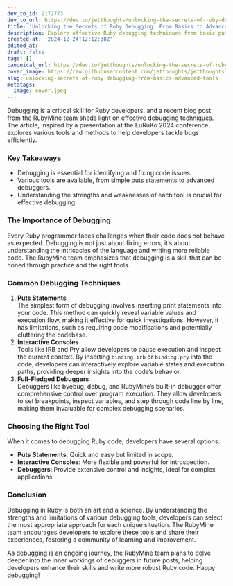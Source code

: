 ```yaml
---
dev_to_id: 2172773
dev_to_url: https://dev.to/jetthoughts/unlocking-the-secrets-of-ruby-debugging-from-basics-to-advanced-tools-5dd6
title: 'Unlocking the Secrets of Ruby Debugging: From Basics to Advanced Tools'
description: Explore effective Ruby debugging techniques from basic puts statements to advanced debuggers, enhancing your coding skills and understanding.
created_at: '2024-12-24T12:12:38Z'
edited_at:
draft: false
tags: []
canonical_url: https://dev.to/jetthoughts/unlocking-the-secrets-of-ruby-debugging-from-basics-to-advanced-tools-5dd6
cover_image: https://raw.githubusercontent.com/jetthoughts/jetthoughts.github.io/master/content/blog/unlocking-secrets-of-ruby-debugging-from-basics-advanced-tools/cover.jpeg
slug: unlocking-secrets-of-ruby-debugging-from-basics-advanced-tools
metatags:
  image: cover.jpeg
---
```

Debugging is a critical skill for Ruby developers, and a recent blog post from the RubyMine team sheds light on effective debugging techniques. The article, inspired by a presentation at the EuRuKo 2024 conference, explores various tools and methods to help developers tackle bugs efficiently.

### Key Takeaways

*   Debugging is essential for identifying and fixing code issues.
*   Various tools are available, from simple puts statements to advanced debuggers.
*   Understanding the strengths and weaknesses of each tool is crucial for effective debugging.

### The Importance of Debugging

Every Ruby programmer faces challenges when their code does not behave as expected. Debugging is not just about fixing errors; it’s about understanding the intricacies of the language and writing more reliable code. The RubyMine team emphasizes that debugging is a skill that can be honed through practice and the right tools.

### Common Debugging Techniques

1.  **Puts Statements**  
    The simplest form of debugging involves inserting print statements into your code. This method can quickly reveal variable values and execution flow, making it effective for quick investigations. However, it has limitations, such as requiring code modifications and potentially cluttering the codebase.
2.  **Interactive Consoles**  
    Tools like IRB and Pry allow developers to pause execution and inspect the current context. By inserting `binding.irb` or `binding.pry` into the code, developers can interactively explore variable states and execution paths, providing deeper insights into the code’s behavior.
3.  **Full-Fledged Debuggers**  
    Debuggers like byebug, debug, and RubyMine’s built-in debugger offer comprehensive control over program execution. They allow developers to set breakpoints, inspect variables, and step through code line by line, making them invaluable for complex debugging scenarios.

### Choosing the Right Tool

When it comes to debugging Ruby code, developers have several options:

*   **Puts Statements**: Quick and easy but limited in scope.
*   **Interactive Consoles**: More flexible and powerful for introspection.
*   **Debuggers**: Provide extensive control and insights, ideal for complex applications.

### Conclusion

Debugging in Ruby is both an art and a science. By understanding the strengths and limitations of various debugging tools, developers can select the most appropriate approach for each unique situation. The RubyMine team encourages developers to explore these tools and share their experiences, fostering a community of learning and improvement.

As debugging is an ongoing journey, the RubyMine team plans to delve deeper into the inner workings of debuggers in future posts, helping developers enhance their skills and write more robust Ruby code. Happy debugging!